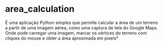 # area_calculation
É uma aplicação Python simples que permite calcular a área de um terreno a partir de uma imagem aérea, como uma captura de tela do Google Maps. Onde pode carregar uma imagem, marcar os vértices do terreno com cliques do mouse e obter a área aproximada em pixels²
